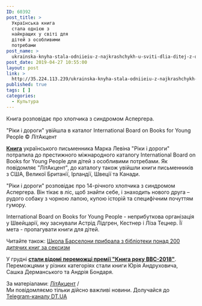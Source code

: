 ```yaml
---
ID: 60392
post_title: >
  Українська книга
  стала однією з
  найкращих у світі для
  дітей з особливими
  потребами
post_name: >
  ukrainska-knyha-stala-odniieiu-z-najkrashchykh-u-sviti-dlia-ditej-z-osoblyvymy-potrebamy
post_date: 2019-04-27 10:55:00
layout: post
link: >
  http://35.224.113.239/ukrainska-knyha-stala-odniieiu-z-najkrashchykh-u-sviti-dlia-ditej-z-osoblyvymy-potrebamy/
published: true
tags: [ ]
categories:
  - Культура
---
```

<div class="summary" itemprop="alternativeHeadline">
<p>Книга розповідає про хлопчика з синдромом Аспергера.</p>
</div>
<div class="bottom_block">
<div class="picture">
<div class="top_photo top">
<div class="frame_image"> <img class="img" src="https://image.zn.ua/media/images/645x426/Apr2019/229175.jpg" alt title="33"></div>
<span class="photo_descr"><span class="title">"Ріки і дороги" увійшла в каталог International Board on Books for Young People</span> <span class="source 1">© ЛітАкцент</span></span></div>
</div>
<div class="article_body">
<div class="text">
<p><a href="https://dt.ua/CULTURE/stvorena-persha-onlayn-biblioteka-audioknig-ukrayinskoyu-movoyu-297542_.html" target="_blank" rel="noopener noreferrer"><strong>Книга</strong></a> українського письменника Марка Левіна "Ріки і дороги" потрапила до престижного міжнародного каталогу International Board on Books for Young People для дітей з особливими потребами. Як повідомляє "ЛітАкцент", до каталогу також увійшли книги письменників з США, Великої Британії, Ірландії, Швеції та Канади.</p>
<p>"Ріки і дороги" розповідає про 14-річного хлопчика з синдромом Аспергера. Він тікає в ліс, щоб знайти себе, і знаходить нового друга – рудого собаку з чорною лапою, купою історій та специфічним почуттям гумору.</p>
<p>International Board on Books for Young People - неприбуткова організація у Швейцарії, яку заснували Астрід Лідгрен, Кестнер і Ліза Тецнер. Її мета - пропагувати книги для дітей.</p>
<div class="article_attached acenter">Читайте також: <a href="https://dt.ua/CULTURE/shkola-barseloni-pribrala-z-biblioteki-ponad-200-dityachih-knig-za-seksizm-309059_.html">Школа Барселони прибрала з бібліотеки понад 200 дитячих книг за сексизм</a></div>
<p>У грудні <a href="https://dt.ua/CULTURE/bbc-ogolosila-peremozhciv-premiyi-kniga-roku-2018-v-ukrayini-297056_.html" target="_blank" rel="noopener noreferrer"><strong>стали відомі переможці премії "Книга року ВВС-2018"</strong></a>. Переможцями у різних категоріях стали книги Юрія Андруховича, Сашка Дерманського та Андрія Бондаря.</p>
</div>
</div>
<span class="link"><span class="source_caption">За матеріалами: <a href="https://dt.ua/go/aHR0cDovL2xpdGFrY2VudC5jb20=" target="_blank" rel="nofollow noopener noreferrer">ЛітАкцент</a> <span class="divider">/</span></span></span>
<div class="telegram">Ми повідомляємо тільки дійсно важливі новини. Долучайся до <a href="https://t.me/znua_live">Telegram-каналу DT.UA</a></div> </div>
